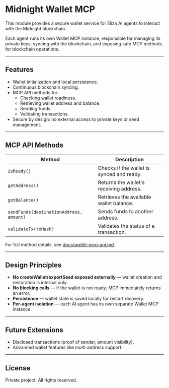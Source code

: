 # Midnight Wallet MCP

This module provides a secure wallet service for Eliza AI agents to interact with the Midnight blockchain.

Each agent runs its own Wallet MCP instance, responsible for managing its private keys, syncing with the blockchain, and exposing safe MCP methods for blockchain operations.

---

## Features

- Wallet initialization and local persistence.
- Continuous blockchain syncing.
- MCP API methods for:
  - Checking wallet readiness.
  - Retrieving wallet address and balance.
  - Sending funds.
  - Validating transactions.
- Secure by design: no external access to private keys or seed management.

---

## MCP API Methods

| Method              | Description                      |
|---------------------|----------------------------------|
| `isReady()`         | Checks if the wallet is synced and ready. |
| `getAddress()`      | Returns the wallet's receiving address. |
| `getBalance()`      | Retrieves the available wallet balance. |
| `sendFunds(destinationAddress, amount)` | Sends funds to another address. |
| `validateTx(txHash)` | Validates the status of a transaction. |

For full method details, see [docs/wallet-mcp-api.md](./docs/wallet-mcp-api.md).

---

## Design Principles

- **No createWallet/exportSeed exposed externally** — wallet creation and restoration is internal only.
- **No blocking calls** — if the wallet is not ready, MCP immediately returns an error.
- **Persistence** — wallet state is saved locally for restart recovery.
- **Per-agent isolation** — each AI agent has its own separate Wallet MCP instance.

---

## Future Extensions

- Disclosed transactions (proof of sender, amount visibility).
- Advanced wallet features like multi-address support.

---

## License

Private project. All rights reserved.
